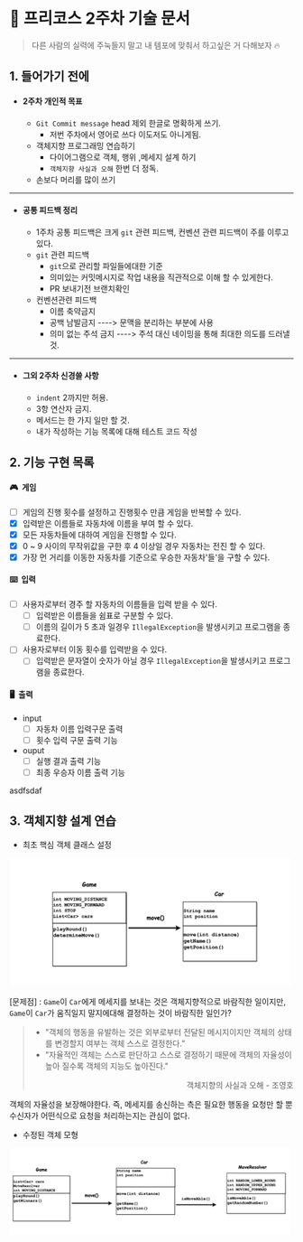 # 🚗 프리코스 2주차 기술 문서

> 다른 사람의 실력에 주눅들지 말고 내 템포에 맞춰서 하고싶은 거 다해보자 🔥 

## 1. 들어가기 전에
+ #### 2주차 개인적 목표
  + `Git Commit message` head 제외 한글로 명확하게 쓰기.
    + 저번 주차에서 영어로 쓰다 이도저도 아니게됨.
  + 객체지향 프로그래밍 연습하기
    + 다이어그램으로 객체, 행위 ,메세지 설계 하기
    + `객체지향 사실과 오해` 한번 더 정독.
  + 손보다 머리를 많이 쓰기
---
+ #### 공통 피드백 정리
  + 1주차 공통 피드백은 크게 `git` 관련 피드백, 컨벤션 관련 피드백이 주를 이루고 있다.
  + `git` 관련 피드백
    + `git`으로 관리할 파일들에대한 기준
    + 의미있는 커밋메시지로 작업 내용을 직관적으로 이해 할 수 있게한다.
    + PR 보내기전 브랜치확인
  + 컨벤션관련 피드백
    + 이름 축약금지 
    + 공백 남발금지 ----> 문맥을 분리하는 부분에 사용
    + 의미 없는 주석 금지 ----> 주석 대신 네이밍을 통해 최대한 의도를 드러낼것.
---
+ #### 그외 2주차 신경쓸 사항 
  + `indent` 2까지만 허용. 
  + 3항 연산자 금지.
  + 메서드는 한 가지 일만 할 것.
  + 내가 작성하는 기능 목록에 대해 테스트 코드 작성

## 2. 기능 구현 목록
#### 🎮&nbsp; 게임
- [ ] 게임의 진행 횟수를 설정하고 진행횟수 만큼 게임을 반복할 수 있다.
- [x] 입력받은 이름들로 자동차에 이름을 부여 할 수 있다.
- [x] 모든 자동차들에 대하여 게임을 진행할 수 있다.
- [x] 0 ~ 9 사이의 무작위값을 구한 후 4 이상일 경우 자동차는 전진 할 수 있다.
- [x] 가장 먼 거리를 이동한 자동차를 기준으로 우승한 자동차'들'을 구할 수 있다.
#### ⌨️&nbsp; 입력
- [ ] 사용자로부터 경주 할 자동차의 이름들을 입력 받을 수 있다.
  - [ ] 입력받은 이름들을 쉼표로 구분할 수 있다.
  - [ ] 이름의 길이가 5 초과 일경우 `IllegalException`을 발생시키고 프로그램을 종료한다.
- [ ] 사용자로부터 이동 횟수를 입력받을 수 있다.
  - [ ] 입력받은 문자열이 숫자가 아닐 경우 `IllegalException`을 발생시키고 프로그램을 종료한다.
#### 🖥️&nbsp; 출력
- input
  - [ ] 자동차 이름 입력구문 출력
  - [ ] 횟수 입력 구문 출력 기능
- ouput
  - [ ] 실행 결과 출력 기능
  - [ ] 최종 우승자 이름 출력 기능

<span >asdfsdaf </span>

## 3. 객체지향 설계 연습

  + 최초 핵심 객체 클래스 설정

<img width="500px;" src="../src/resources/img/diagram1.png">

[문제점] : `Game`이 `Car`에게 메세지를 보내는 것은 객체지향적으로 바람직한 일이지만,
          `Game`이 `Car`가 움직일지 말지에대해 결정하는 것이 바람직한 일인가?

> + "객체의 행동을 유발하는 것은 외부로부터 전달된 메시지이지만 객체의 상태를 변경할지 여부는 객체 스스로 결정한다."
> + "자율적인 객체는 스스로 판단하고 스스로 결정하기 때문에 객체의 자율성이 높아 질수록 객체의 지능도 높아진다."<br>
> <div style="text-align: right"> 객체지향의 사실과 오해 - 조영호 </div>

객체의 자율성을 보장해야한다. 즉, 메세지를 송신하는 측은 필요한 행동을 요청만 할 뿐 수신자가 어떤식으로 요청을 처리하는지는 관심이 없다.

 + 수정된 객체 모형
 
<img width="500px;" src="../src/resources/img/diagram2.png">




